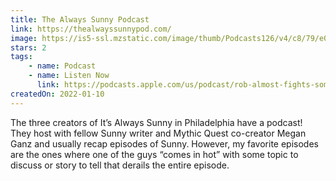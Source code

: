 ```yaml
---
title: The Always Sunny Podcast
link: https://thealwayssunnypod.com/
image: https://is5-ssl.mzstatic.com/image/thumb/Podcasts126/v4/c8/79/e0/c879e0c5-c1d3-a18c-47ae-a76de13d9219/mza_10411371936896444979.jpg/1000x1000-999.jpg
stars: 2
tags:
    - name: Podcast
    - name: Listen Now
      link: https://podcasts.apple.com/us/podcast/rob-almost-fights-some-guy-outside-a-hamburger-store/id1594627983?i=1000547394247
createdOn: 2022-01-10
---
```


The three creators of It’s Always Sunny in Philadelphia have a podcast! They host with fellow Sunny writer and Mythic Quest co-creator Megan Ganz and usually recap episodes of Sunny. However, my favorite episodes are the ones where one of the guys “comes in hot” with some topic to discuss or story to tell that derails the entire episode.
